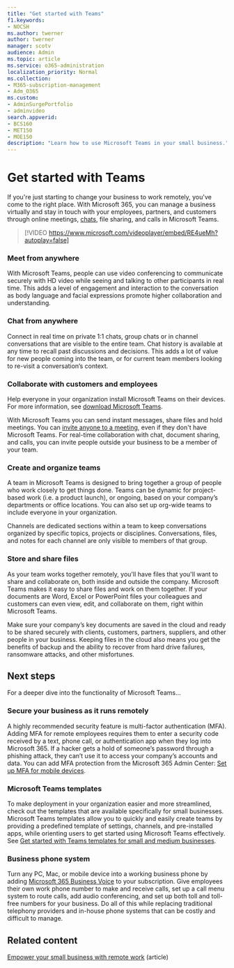```yaml
---
title: "Get started with Teams"
f1.keywords:
- NOCSH
ms.author: twerner
author: twerner
manager: scotv
audience: Admin
ms.topic: article
ms.service: o365-administration
localization_priority: Normal
ms.collection: 
- M365-subscription-management 
- Adm_O365
ms.custom: 
- AdminSurgePortfolio
- adminvideo
search.appverid:
- BCS160
- MET150
- MOE150
description: "Learn how to use Microsoft Teams in your small business."
---
```


# Get started with Teams

If you're just starting to change your business to work remotely, you've come to the right place. With Microsoft 365, you can manage a business virtually and stay in touch with your employees, partners, and customers through online meetings, [chats](https://www.microsoft.com/microsoft-teams/instant-messaging?ocid=oo_support_mix_marvel_ups_support_smcteamsmb_inline), file sharing, and calls in Microsoft Teams. 

> [!VIDEO https://www.microsoft.com/videoplayer/embed/RE4ueMh?autoplay=false]

### Meet from anywhere

With Microsoft Teams, people can use video conferencing to communicate securely with HD video while seeing and talking to other participants in real time. This adds a level of engagement and interaction to the conversation as body language and facial expressions promote higher collaboration and understanding.

### Chat from anywhere

Connect in real time on private 1:1 chats, group chats or in channel conversations that are visible to the entire team. Chat history is available at any time to recall past discussions and decisions. This adds a lot of value for new people coming into the team, or for current team members looking to re-visit a conversation’s context.

### Collaborate with customers and employees

Help everyone in your organization install Microsoft Teams on their devices. For more information, see [download Microsoft Teams](https://aka.ms/downloadteams).

With Microsoft Teams you can send instant messages, share files and hold meetings. You can [invite anyone to a meeting](schedule-guest-meeting.md), even if they don't have Microsoft Teams. For real-time collaboration with chat, document sharing, and calls, you can invite people outside your business to be a member of your team.

### Create and organize teams

A team in Microsoft Teams is designed to bring together a group of people who work closely to get things done. Teams can be dynamic for project-based work (i.e. a product launch), or ongoing, based on your company’s departments or office locations. You can also set up org-wide teams to include everyone in your organization.

Channels are dedicated sections within a team to keep conversations organized by specific topics, projects or disciplines. Conversations, files, and notes for each channel are only visible to members of that group.

### Store and share files

As your team works together remotely, you'll have files that you'll want to share and collaborate on, both inside and outside the company. Microsoft Teams makes it easy to share files and work on them together. If your documents are Word, Excel or PowerPoint files your colleagues and customers can even view, edit, and collaborate on them, right within Microsoft Teams.

Make sure your company’s key documents are saved in the cloud and ready to be shared securely with clients, customers, partners, suppliers, and other people in your business. Keeping files in the cloud also means you get the benefits of backup and the ability to recover from hard drive failures, ransomware attacks, and other misfortunes.

## Next steps

For a deeper dive into the functionality of Microsoft Teams...

### Secure your business as it runs remotely

A highly recommended security feature is multi-factor authentication (MFA). Adding MFA for remote employees requires them to enter a security code received by a text, phone call, or authentication app when they log into Microsoft 365. If a hacker gets a hold of someone’s password through a phishing attack, they can’t use it to access your company’s accounts and data. You can add MFA protection from the Microsoft 365 Admin Center: [Set up MFA for mobile devices](set-up-mfa.md).

### Microsoft Teams templates

To make deployment in your organization easier and more streamlined, check out the templates that are available specifically for small businesses. Microsoft Teams templates allow you to quickly and easily create teams by providing a predefined template of settings, channels, and pre-installed apps, while orienting users to get started using Microsoft Teams effectively. See [Get started with Teams templates for small and medium businesses](/microsoftteams/smb-templates).

### Business phone system

Turn any PC, Mac, or mobile device into a working business phone by adding [Microsoft 365 Business Voice](https://aka.ms/getbusinessvoice) to your subscription. Give employees their own work phone number to make and receive calls, set up a call menu system to route calls, add audio conferencing, and set up both toll and toll-free numbers for your business. Do all of this while replacing traditional telephony providers and in-house phone systems that can be costly and difficult to manage.

## Related content

[Empower your small business with remote work](../admin/misc/empower-your-small-business-with-remote-work.md) (article)